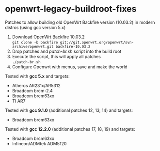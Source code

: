 # openwrt-legacy-buildroot-fixes
Patches to allow building old OpenWrt Backfire version (10.03.2) in modern 
distros (using gcc version 5.x)

1. Download OpenWrt Backfire 10.03.2  
    `git clone -b backfire git://git.openwrt.org/openwrt/svn-archive/openwrt.git backfire-10.03.2`
2. Drop patches and *patch-br.sh* script into the build root
3. Execute the script, this will apply all patches  
    `./patch-br.sh`
4. Configure Openwrt with menus, save and make the world

Tested with **gcc 5.x** and targets:  
* Atheros AR231x/AR5312
* Broadcom brcm-2.4
* Broadcom brcm63xx
* TI AR7

Tested with **gcc 9.1.0** (additional patches 12, 13, 14) and targets:  
* Broadcom brcm63xx

Tested with **gcc 12.2.0** (additional patches 17, 18, 19) and targets:  
* Broadcom brcm63xx
* Infineon/ADMtek ADM5120